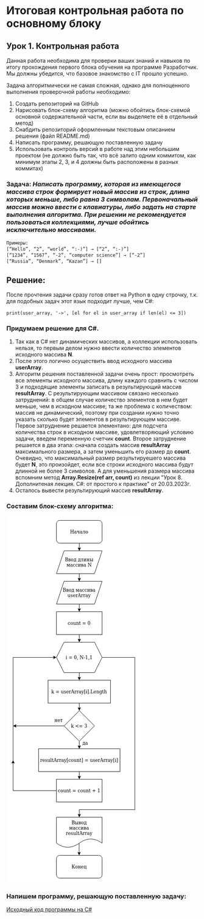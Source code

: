 # Итоговая контрольная работа по основному блоку
## Урок 1. Контрольная работа

Данная работа необходима для проверки ваших знаний и навыков по итогу прохождения первого блока обучения на программе Разработчик. Мы должны убедится, что базовое знакомство с IT прошло успешно.

Задача алгоритмически не самая сложная, однако для полноценного выполнения проверочной работы необходимо:

1. Создать репозиторий на GitHub
2. Нарисовать блок-схему алгоритма (можно обойтись блок-схемой основной содержательной части, если вы выделяете её в отдельный метод)
3. Снабдить репозиторий оформленным текстовым описанием решения (файл README.md)
4. Написать программу, решающую поставленную задачу
5. Использовать контроль версий в работе над этим небольшим проектом (не должно быть так, что всё залито одним коммитом, как минимум этапы 2, 3, и 4 должны быть расположены в разных коммитах)

### **Задача:** *Написать программу, которая из имеющегося массива строк формирует новый массив из строк, длина которых меньше, либо равна 3 символам. Первоначальный массив можно ввести с клавиатуры, либо задать на старте выполнения алгоритма. При решении не рекомендуется пользоваться коллекциями, лучше обойтись исключительно массивами.*
```
Примеры:
[“Hello”, “2”, “world”, “:-)”] → [“2”, “:-)”]
[“1234”, “1567”, “-2”, “computer science”] → [“-2”]
[“Russia”, “Denmark”, “Kazan”] → []
```

## Решение:
После прочтения задачи сразу готов ответ на Python в одну строчку, т.к. для подобных задач этот язык подходит лучше, чем C#:
```
print(user_array, '->', [el for el in user_array if len(el) <= 3])
```
### Придумаем решение для C#. 
1. Так как в C# нет динамических массивов, а коллекции использовать нельзя, то первым делом нужно ввести количество элементов исходного массива **N**. 
2. После этого логично осуществить ввод исходного массива **userArray**. 
3. Алгоритм решения поставленной задачи очень прост: просмотреть все элементы исходного массива, длину каждого сравнить с числом 3 и подходящие элементы записать в результирующий массив **resultArray**. С результирующим массивом связано несколько затруднений: в общем случае количество элементов в нем будет меньше, чем в исходном массиве; та же проблема с количеством: массив не динамический, поэтому при создании нужно точно указать сколько будет элементов в результирующем массиве. Первое затруднение решается элементано: для подсчета количества строк в исходном массиве, удовлетворяющий условию задачи, введем переменную счетчик **count**. Второе затруднение решается в два этапа: сначала создать массив **resultArray** максимального размера, а затем уменьшить его размер до **count**. Очевидно, что максимальный размер результируешего массива будет **N**, это произойдет, если все строки исходного массива будут длинной не более 3 символов. А для уменьшения размера массива вспомним метод **Array.Resize(ref arr, count)** из лекции "Урок 8. Дополнитеная лекция. C#: от простого к практике" от 20.03.2023г.
4. Осталось вывести результирующий массив **resultArray**. 


### Составим блок-схему алгоритма:

![Блок-схема](./%D0%91%D0%BB%D0%BE%D0%BA-%D1%81%D1%85%D0%B5%D0%BC%D0%B0%20%D0%BA%20%D0%B0%D0%BB%D0%B3%D0%BE%D1%80%D0%B8%D1%82%D0%BC%D1%83%20%D0%B8%D1%82%D0%BE%D0%B3%D0%BE%D0%B2%D0%BE%D0%B9%20%D0%BA%D0%BE%D0%BD%D1%82%D1%80%D0%BE%D0%BB%D1%8C%D0%BD%D0%BE%D0%B9%20%D0%BF%D0%BE%20%D0%BE%D1%81%D0%BD%D0%BE%D0%B2%D0%BD%D0%BE%D0%BC%D1%83%20%D0%B1%D0%BB%D0%BE%D0%BA%D1%83.drawio.png "Блок-схема")

### Напишем программу, решающую поставленную задачу:

[Исходный код программы на C#](https://github.com/pvplpt/c0ntr0l_w0rk/blob/main/Program.cs)